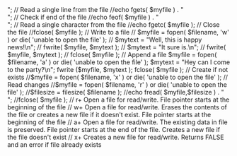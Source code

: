 <?php
$filename = 'myfile.txt';

// Open a file for reading
//$myfile = fopen( $filename, 'r' ) or die( 'unable to open the file' );


// Read the entire file
//echo fread( $myfile, filesize( $filename ) ) . "<br>";

// Read a single line from the file
//echo fgets( $myfile ) . "<br>";

// Check if end of the file
//echo feof( $myfile ) . "<br>";

// Read a single character from the file
//echo fgetc( $myfile );

// Close the file
//fclose( $myfile );


// Write to a file
// $myfile = fopen( $filename, 'w' ) or die( 'unable to open the file' );
// $mytext = "Well, this is happy news!\n";
// fwrite( $myfile, $mytext );
// $mytext = "It sure is.\n";
// fwrite( $myfile, $mytext );
// fclose( $myfile );

// Append a file
 $myfile = fopen( $filename, 'a' ) or die( 'unable to open the file' );
 $mytext = "Hey can I come to the party?\n";
 fwrite ($myfile, $mytext );
 fclose( $myfile );

// Create if not exists
//$myfile = fopen( $filename, 'x' ) or die( 'unable to open the file' );

// Read changes
//$myfile = fopen( $filename, 'r' ) or die( 'unable to open the file' );
//$filesize = filesize( $filename );
//echo fread( $myfile,$filesize  ) . "<br>";
//fclose( $myfile );

// r+ Open a file for read/write. File pointer starts at the beginning of the file
// w+	Open a file for read/write. Erases the contents of the file or creates a new file if it doesn't exist. File pointer starts at the beginning of the file
// a+	Open a file for read/write. The existing data in file is preserved. File pointer starts at the end of the file. Creates a new file if the file doesn't exist
// x+	Creates a new file for read/write. Returns FALSE and an error if file already exists

